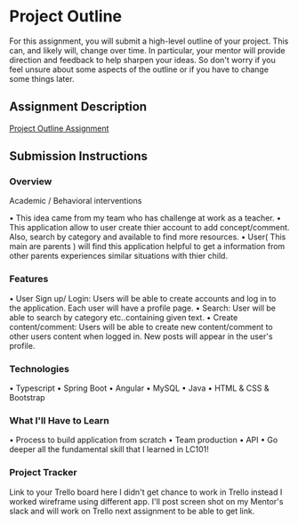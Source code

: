 # Project Outline
For this assignment, you will submit a high-level outline of your project. This can, and likely will, change over time. In particular, your mentor will provide direction and feedback to help sharpen your ideas. So don't worry if you feel unsure about some aspects of the outline or if you have to change some things later.

## Assignment Description
[Project Outline Assignment](https://education.launchcode.org/liftoff/modules/assignments/project-outline)

## Submission Instructions

### Overview
Academic / Behavioral interventions

• This idea came from my team who has challenge at work as a teacher.
• This application allow to user create thier account to add concept/comment. Also, search by category and available to find more resources.
• User( This main are parents ) will find this application helpful to get a information from other parents experiences similar situations with thier child.

### Features
• User Sign up/ Login: Users will be able to create accounts and log in to the application. Each user will have a profile page.
• Search: User will be able to search by category etc..containing given text.
• Create content/comment: Users will be able to create new content/comment to other users content when logged in. New posts will appear in the user's profile.

### Technologies
• Typescript
• Spring Boot
• Angular
• MySQL
• Java
• HTML & CSS & Bootstrap

### What I'll Have to Learn
• Process to build application from scratch 
• Team production 
• API 
• Go deeper all the fundamental skill that I learned in LC101!

### Project Tracker
Link to your Trello board here
I didn't get chance to work in Trello instead I worked wireframe using different app.
I'll post screen shot on my Mentor's slack and will work on Trello next assignment to be able to get link.

